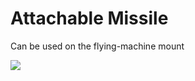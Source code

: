 # Attachable Missile

Can be used on the flying-machine mount

 ![](https://i.ibb.co/4j4WSYn/missile.png)
